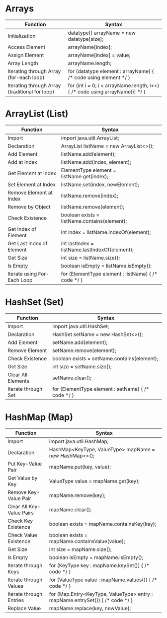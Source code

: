 # Arrays
| Function                                       | Syntax                                                                         |
| ---------------------------------------------- | ------------------------------------------------------------------------------ |
| Initialization                                 | datatype[] arrayName = new datatype[size];                                     |
| Access Element                                 | arrayName[index];                                                              |
| Assign Element                                 | arrayName[index] = value;                                                      |
| Array Length                                   | arrayName.length;                                                              |
| Iterating through Array (for-each loop)        | for (datatype element : arrayName) { /\* code using element \*/ }              |
| Iterating through Array (traditional for loop) | for (int i = 0; i < arrayName.length; i++) { /\* code using arrayName[i] \*/ } |

# ArrayList (List)
| Function                    | Syntax                                                |
| --------------------------- | ----------------------------------------------------- |
| Import                      | import java.util.ArrayList;                           |
| Declaration                 | ArrayList<ElementType> listName = new ArrayList<>();  |
| Add Element                 | listName.add(element);                                |
| Add at Index                | listName.add(index, element);                         |
| Get Element at Index        | ElementType element = listName.get(index);            |
| Set Element at Index        | listName.set(index, newElement);                      |
| Remove Element at Index     | listName.remove(index);                               |
| Remove by Object            | listName.remove(element);                             |
| Check Existence             | boolean exists = listName.contains(element);          |
| Get Index of Element        | int index = listName.indexOf(element);                |
| Get Last Index of Element   | int lastIndex = listName.lastIndexOf(element);        |
| Get Size                    | int size = listName.size();                           |
| Is Empty                    | boolean isEmpty = listName.isEmpty();                 |
| Iterate using For-Each Loop | for (ElementType element : listName) { /\* code \*/ } |

# HashSet (Set)
| Function            | Syntax                                               |
| ------------------- | ---------------------------------------------------- |
| Import              | import java.util.HashSet;                            |
| Declaration         | HashSet<ElementType> setName = new HashSet<>();      |
| Add Element         | setName.add(element);                                |
| Remove Element      | setName.remove(element);                             |
| Check Existence     | boolean exists = setName.contains(element);          |
| Get Size            | int size = setName.size();                           |
| Clear All Elements  | setName.clear();                                     |
| Iterate through Set | for (ElementType element : setName) { /\* code \*/ } |

# HashMap (Map)
| Function                  | Syntax                                                                          |
| ------------------------- | ------------------------------------------------------------------------------- |
| Import                    | import java.util.HashMap;                                                       |
| Declaration               | HashMap<KeyType, ValueType> mapName = new HashMap<>();                          |
| Put Key-Value Pair        | mapName.put(key, value);                                                        |
| Get Value by Key          | ValueType value = mapName.get(key);                                             |
| Remove Key-Value Pair     | mapName.remove(key);                                                            |
| Clear All Key-Value Pairs | mapName.clear();                                                                |
| Check Key Existence       | boolean exists = mapName.containsKey(key);                                      |
| Check Value Existence     | boolean exists = mapName.containsValue(value);                                  |
| Get Size                  | int size = mapName.size();                                                      |
| Is Empty                  | boolean isEmpty = mapName.isEmpty();                                            |
| Iterate through Keys      | for (KeyType key : mapName.keySet()) { /\* code \*/ }                           |
| Iterate through Values    | for (ValueType value : mapName.values()) { /\* code \*/ }                       |
| Iterate through Entries   | for (Map.Entry<KeyType, ValueType> entry : mapName.entrySet()) { /\* code \*/ } |
| Replace Value             | mapName.replace(key, newValue);                                                 |